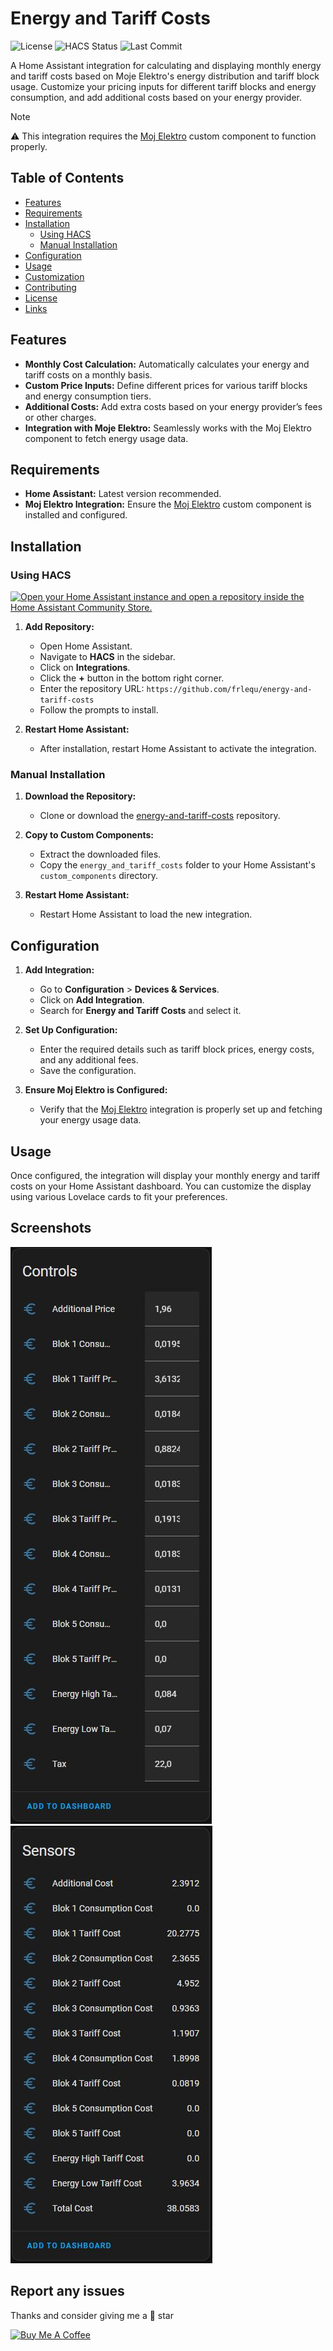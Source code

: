 
# Energy and Tariff Costs

![License](https://img.shields.io/badge/license-MIT-blue.svg)
![HACS Status](https://img.shields.io/badge/HACS-Default-orange.svg)
![Last Commit](https://img.shields.io/github/last-commit/frlequ/energy-and-tariff-costs)

A Home Assistant integration for calculating and displaying monthly energy and tariff costs based on Moje Elektro's energy distribution and tariff block usage. Customize your pricing inputs for different tariff blocks and energy consumption, and add additional costs based on your energy provider.
> [!NOTE]
> ⚠️ This integration requires the [Moj Elektro](https://github.com/frlequ/homeassistant-mojelektro) custom component to function properly.

## Table of Contents

- [Features](#features)
- [Requirements](#requirements)
- [Installation](#installation)
  - [Using HACS](#using-hacs)
  - [Manual Installation](#manual-installation)
- [Configuration](#configuration)
- [Usage](#usage)
- [Customization](#customization)
- [Contributing](#contributing)
- [License](#license)
- [Links](#links)

## Features

- **Monthly Cost Calculation:** Automatically calculates your energy and tariff costs on a monthly basis.
- **Custom Price Inputs:** Define different prices for various tariff blocks and energy consumption tiers.
- **Additional Costs:** Add extra costs based on your energy provider’s fees or other charges.
- **Integration with Moje Elektro:** Seamlessly works with the Moj Elektro component to fetch energy usage data.

## Requirements

- **Home Assistant:** Latest version recommended.
- **Moj Elektro Integration:** Ensure the [Moj Elektro](https://github.com/frlequ/homeassistant-mojelektro) custom component is installed and configured.

## Installation

### Using HACS
[![Open your Home Assistant instance and open a repository inside the Home Assistant Community Store.](https://my.home-assistant.io/badges/hacs_repository.svg)](https://my.home-assistant.io/redirect/hacs_repository/?owner=frlequ&repository=energy-and-tariff-costs&category=integration)

1. **Add Repository:**
   - Open Home Assistant.
   - Navigate to **HACS** in the sidebar.
   - Click on **Integrations**.
   - Click the **+** button in the bottom right corner.
   - Enter the repository URL: `https://github.com/frlequ/energy-and-tariff-costs`
   - Follow the prompts to install.

2. **Restart Home Assistant:**
   - After installation, restart Home Assistant to activate the integration.

### Manual Installation

1. **Download the Repository:**
   - Clone or download the [energy-and-tariff-costs](https://github.com/frlequ/energy-and-tariff-costs) repository.

2. **Copy to Custom Components:**
   - Extract the downloaded files.
   - Copy the `energy_and_tariff_costs` folder to your Home Assistant's `custom_components` directory.

3. **Restart Home Assistant:**
   - Restart Home Assistant to load the new integration.

## Configuration

1. **Add Integration:**
   - Go to **Configuration** > **Devices & Services**.
   - Click on **Add Integration**.
   - Search for **Energy and Tariff Costs** and select it.

2. **Set Up Configuration:**
   - Enter the required details such as tariff block prices, energy costs, and any additional fees.
   - Save the configuration.

3. **Ensure Moj Elektro is Configured:**
   - Verify that the [Moj Elektro](https://github.com/frlequ/homeassistant-mojelektro) integration is properly set up and fetching your energy usage data.

## Usage

Once configured, the integration will display your monthly energy and tariff costs on your Home Assistant dashboard. You can customize the display using various Lovelace cards to fit your preferences.

## Screenshots

![Screenshot Controls.](/assets/energy_and_tariff_costs_controls.jpg)
![Screenshot Sensors.](/assets/energy_and_tariff_costs_sensors.jpg)

## Report any issues

Thanks and consider giving me a 🌟 star

<a href="https://www.buymeacoffee.com/frlequ" target="_blank"><img src="https://cdn.buymeacoffee.com/buttons/v2/default-yellow.png" alt="Buy Me A Coffee" style="height: 60px !important;width: 217px !important;" ></a>

